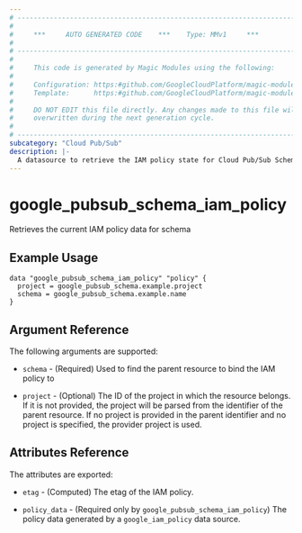 ```yaml
---
# ----------------------------------------------------------------------------
#
#     ***     AUTO GENERATED CODE    ***    Type: MMv1     ***
#
# ----------------------------------------------------------------------------
#
#     This code is generated by Magic Modules using the following:
#
#     Configuration: https:#github.com/GoogleCloudPlatform/magic-modules/tree/main/mmv1/products/pubsub/Schema.yaml
#     Template:      https:#github.com/GoogleCloudPlatform/magic-modules/tree/main/mmv1/templates/terraform/datasource_iam.html.markdown.tmpl
#
#     DO NOT EDIT this file directly. Any changes made to this file will be
#     overwritten during the next generation cycle.
#
# ----------------------------------------------------------------------------
subcategory: "Cloud Pub/Sub"
description: |-
  A datasource to retrieve the IAM policy state for Cloud Pub/Sub Schema
---
```



# google_pubsub_schema_iam_policy

Retrieves the current IAM policy data for schema


## Example Usage


```hcl
data "google_pubsub_schema_iam_policy" "policy" {
  project = google_pubsub_schema.example.project
  schema = google_pubsub_schema.example.name
}
```

## Argument Reference

The following arguments are supported:

* `schema` - (Required) Used to find the parent resource to bind the IAM policy to

* `project` - (Optional) The ID of the project in which the resource belongs.
    If it is not provided, the project will be parsed from the identifier of the parent resource. If no project is provided in the parent identifier and no project is specified, the provider project is used.

## Attributes Reference

The attributes are exported:

* `etag` - (Computed) The etag of the IAM policy.

* `policy_data` - (Required only by `google_pubsub_schema_iam_policy`) The policy data generated by
  a `google_iam_policy` data source.
